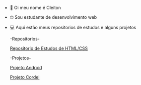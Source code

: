 - 👋 Oi meu nome é Cleiton
- 🤓 Sou estudante de desenvolvimento web
- 💻 Aqui estão meus repositorios de estudos e alguns projetos 

  -Repositorios-

  <a href= "https://github.com/CleitonJr01/Html-Css">Repositorio de Estudos de HTML/CSS</a>

  -Projetos-

  <a target="_blank" href= "https://cleitonjr01.github.io/projeto-android/">Projeto Android</a>

  <a target="_blank" href= "https://cleitonjr01.github.io/projeto-cordel/">Projeto Cordel</a>


<!---
CleitonJr01/CleitonJr01 is a ✨ special ✨ repository because its `README.md` (this file) appears on your GitHub profile.
You can click the Preview link to take a look at your changes.
--->
